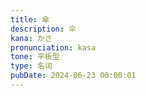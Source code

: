 ```yaml
---
title: 傘
description: 伞
kana: かさ
pronunciation: kasa
tone: 平板型
type: 名词
pubDate: 2024-06-23 00:00:01
---
```

